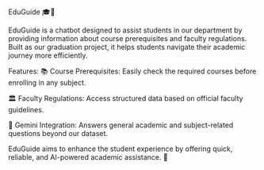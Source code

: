 EduGuide 🎓🤖

EduGuide is a chatbot designed to assist students in our department by providing information about course prerequisites and faculty regulations. Built as our graduation project, it helps students navigate their academic journey more efficiently.

Features:
📚 Course Prerequisites: Easily check the required courses before enrolling in any subject.

🏛 Faculty Regulations: Access structured data based on official faculty guidelines.

🔗 Gemini Integration: Answers general academic and subject-related questions beyond our dataset.

EduGuide aims to enhance the student experience by offering quick, reliable, and AI-powered academic assistance. 🚀
